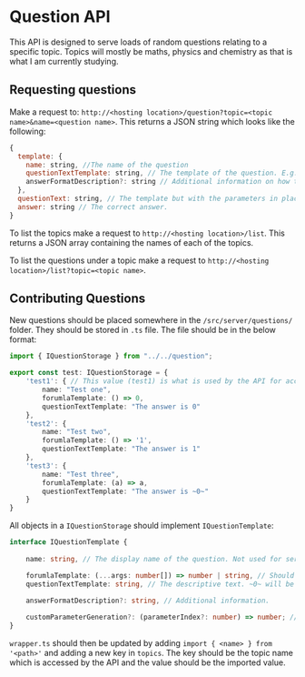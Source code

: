 # Question API

This API is designed to serve loads of random questions relating to a specific topic. Topics will mostly be maths, physics and chemistry as that is what I am currently studying. 

## Requesting questions

Make a request to: `http://<hosting location>/question?topic=<topic name>&name=<question name>`. This returns a JSON string which looks like the following:

```javascript
{
  template: {
    name: string, //The name of the question
    questionTextTemplate: string, // The template of the question. E.g. ~0~ + ~1~ before the ~i~ are replaced.
    answerFormatDescription?: string // Additional information on how to answer the question such as significant figures.
  },
  questionText: string, // The template but with the parameters in place of the ~i~.
  answer: string // The correct answer.
}
```

To list the topics make a request to `http://<hosting location>/list`. This returns a JSON array containing the names of each of the topics.

To list the questions under a topic make a request to `http://<hosting location>/list?topic=<topic name>`.

## Contributing Questions

New questions should be placed somewhere in the `/src/server/questions/` folder. They should be stored in  `.ts` file. The file should be in the below format:

```typescript
import { IQuestionStorage } from "../../question";

export const test: IQuestionStorage = {
    'test1': { // This value (test1) is what is used by the API for access.
        name: "Test one",
        forumlaTemplate: () => 0,
        questionTextTemplate: "The answer is 0"
    },
    'test2': {
        name: "Test two",
        forumlaTemplate: () => '1',
        questionTextTemplate: "The answer is 1"
    },
    'test3': {
        name: "Test three",
        forumlaTemplate: (a) => a,
        questionTextTemplate: "The answer is ~0~"
    }
}
```

All objects in a `IQuestionStorage` should implement `IQuestionTemplate`:

```typescript
interface IQuestionTemplate {
    
    name: string, // The display name of the question. Not used for serving via the API. 

    forumlaTemplate: (...args: number[]) => number | string, // Should return the answer.
    questionTextTemplate: string, // The descriptive text. ~0~ will be replaced with the first parameter of the formula template, ~1~ the second and so on. 

    answerFormatDescription?: string, // Additional information.
    
    customParameterGeneration?: (parameterIndex?: number) => number; // Custom function to generate the parameters. The only parameter to the function is the index of the parameter it is generating.
}
```

`wrapper.ts` should then be updated by adding  `import { <name> } from '<path>'` and adding a new key in `topics`. The key should be the topic name which is accessed by the API and the value should be the imported value.